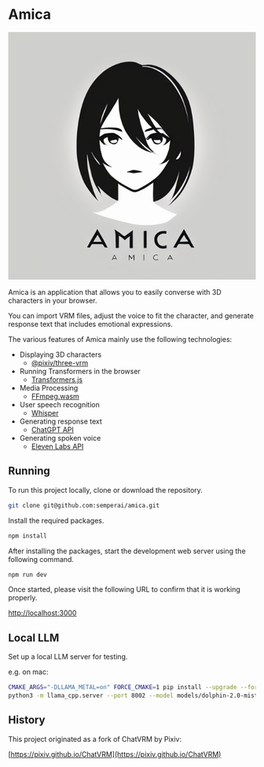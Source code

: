 # Amica

![](/public/intro.png)

Amica is an application that allows you to easily converse with 3D characters in your browser.

You can import VRM files, adjust the voice to fit the character, and generate response text that includes emotional expressions.

The various features of Amica mainly use the following technologies:

- Displaying 3D characters
  - [@pixiv/three-vrm](https://github.com/pixiv/three-vrm)
- Running Transformers in the browser
  - [Transformers.js](https://huggingface.co/docs/transformers.js/index)
- Media Processing
  - [FFmpeg.wasm](https://github.com/ffmpegwasm/ffmpeg.wasm)
- User speech recognition
  - [Whisper](https://openai.com/research/whisper)
- Generating response text
  - [ChatGPT API](https://platform.openai.com/docs/api-reference/chat)
- Generating spoken voice
  - [Eleven Labs API](https://elevenlabs.io/)

## Running

To run this project locally, clone or download the repository.

```bash
git clone git@github.com:semperai/amica.git
```

Install the required packages.

```bash
npm install
```

After installing the packages, start the development web server using the following command.

```bash
npm run dev
```

Once started, please visit the following URL to confirm that it is working properly.

[http://localhost:3000](http://localhost:3000)

## Local LLM

Set up a local LLM server for testing.

e.g. on mac:
```sh
CMAKE_ARGS="-DLLAMA_METAL=on" FORCE_CMAKE=1 pip install --upgrade --force-reinstall llama-cpp-python --no-cache-dir
python3 -m llama_cpp.server --port 8002 --model models/dolphin-2.0-mistral-7b.Q5_K_M.gguf --n_gpu_layers 35
```

## History

This project originated as a fork of ChatVRM by Pixiv:

[https://pixiv.github.io/ChatVRM](https://pixiv.github.io/ChatVRM)

